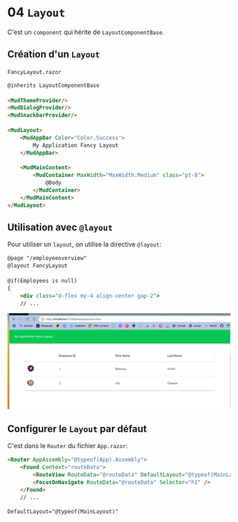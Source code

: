 # 04 `Layout`

C'est un `component` qui hérite de `LayoutComponentBase`.



## Création d'un `Layout`

`FancyLayout.razor`

```html
@inherits LayoutComponentBase

<MudThemeProvider/>
<MudDialogProvider/>
<MudSnackbarProvider/>

<MudLayout>
    <MudAppBar Color="Color.Success">
        My Application Fancy Layout
    </MudAppBar>

    <MudMainContent>
        <MudContainer MaxWidth="MaxWidth.Medium" class="pt-8">
            @Body
        </MudContainer>
    </MudMainContent>
</MudLayout>
```





## Utilisation avec `@layout`

Pour utiliser un `layout`,  on utilise la directive `@layout`:

```asp
@page "/employeeoverview"
@layout FancyLayout

@if(Employees is null)
{
    <div class="d-flex my-4 align-center gap-2">
    // ...    
```

<img src="assets/my-fancy-layout.png" alt="my-fancy-layout" />



## Configurer le `Layout` par défaut

C'est dans le `Router` du fichier `App.razor`:

```html
<Router AppAssembly="@typeof(App).Assembly">
    <Found Context="routeData">
        <RouteView RouteData="@routeData" DefaultLayout="@typeof(MainLayout)" />
        <FocusOnNavigate RouteData="@routeData" Selector="h1" />
    </Found>
    // ...
```

`DefaultLayout="@typeof(MainLayout)"`